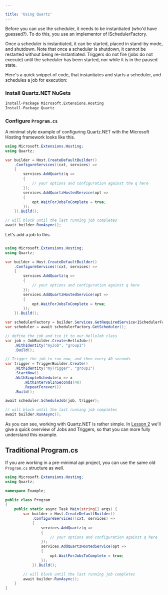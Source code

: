 ```yaml
---

title: 'Using Quartz'
---
```


Before you can use the scheduler, it needs to be instantiated (who'd have guessed?).
To do this, you use an implementor of ISchedulerFactory.

Once a scheduler is instantiated, it can be started, placed in stand-by mode, and shutdown.
Note that once a scheduler is shutdown, it cannot be restarted without being re-instantiated.
Triggers do not fire (jobs do not execute) until the scheduler has been started, nor while it is
in the paused state.

Here's a quick snippet of code, that instantiates and starts a scheduler, and schedules a job for execution:

### Install Quartz.NET NuGets

```sh
Install-Package Microsoft.Extensions.Hosting
Install-Package Quartz
```

### Configure `Program.cs`

A minimal style example of configuring Quartz.NET with the Microsoft Hosting framework
looks like this.

```csharp
using Microsoft.Extensions.Hosting;
using Quartz;

var builder = Host.CreateDefaultBuilder()
    .ConfigureServices((cxt, services) =>
    {
        services.AddQuartz(q =>
        {
            // your options and configuration against the q here
        });
        services.AddQuartzHostedService(opt =>
        {
            opt.WaitForJobsToComplete = true;
        });
    }).Build();

// will block until the last running job completes
await builder.RunAsync();
```

Let's add a job to this.

```csharp

using Microsoft.Extensions.Hosting;
using Quartz;

var builder = Host.CreateDefaultBuilder()
    .ConfigureServices((cxt, services) =>
    {
        services.AddQuartz(q =>
        {
            // your options and configuration against q here
        });
        services.AddQuartzHostedService(opt =>
        {
            opt.WaitForJobsToComplete = true;
        });
    }).Build();

var schedulerFactory = builder.Services.GetRequiredService<ISchedulerFactory>();
var scheduler = await schedulerFactory.GetScheduler();

// define the job and tie it to our HelloJob class
var job = JobBuilder.Create<HelloJob>()
    .WithIdentity("myJob", "group1")
    .Build();

// Trigger the job to run now, and then every 40 seconds
var trigger = TriggerBuilder.Create()
    .WithIdentity("myTrigger", "group1")
    .StartNow()
    .WithSimpleSchedule(x => x
        .WithIntervalInSeconds(40)
        .RepeatForever())
    .Build();

await scheduler.ScheduleJob(job, trigger);

// will block until the last running job completes
await builder.RunAsync();
```

As you can see, working with Quartz.NET is rather simple. In [Lesson 2](jobs-and-triggers.md) we'll give a quick overview of Jobs and Triggers, so that you can more fully understand this example.

## Traditional Program.cs

If you are working in a pre-minimal api project, you can use the same old `Program.cs` structure
as well.

```csharp
using Microsoft.Extensions.Hosting;
using Quartz;

namespace Example;

public class Program
{
    public static async Task Main(string[] args) {
        var builder = Host.CreateDefaultBuilder()
            .ConfigureServices((cxt, services) =>
            {
                services.AddQuartz(q =>
                {
                    // your options and configuration against q here
                });
                services.AddQuartzHostedService(opt =>
                {
                    opt.WaitForJobsToComplete = true;
                });
            }).Build();

        // will block until the last running job completes
        await builder.RunAsync();
    }
}
```
